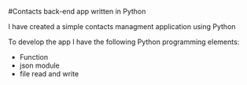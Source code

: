 #Contacts back-end app written in Python

I have created a simple contacts managment application using Python

To develop the app I have the following Python programming elements:

- Function 
- json module 
- file read and write
